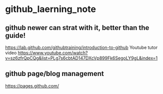 # github_laerning_note
## github newer can strat with it, better than the guide!
https://lab.github.com/githubtraining/introduction-to-github
Youtube tutor video
https://www.youtube.com/watch?v=sz6zfrQpCQg&list=PLg7s6cbtAD147DXcVp899Fk6SegoLY9gL&index=1

## github page/blog management
https://pages.github.com/
